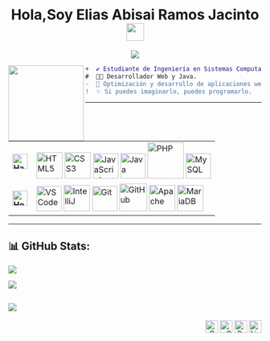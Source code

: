 <!-- Bienvenida -->
<h1 align="center">Hola,Soy Elias Abisai Ramos Jacinto <img src="https://media.giphy.com/media/hvRJCLFzcasrR4ia7z/giphy.gif" width="35"></h1>

<!-- Texto de escritura -->
<p align="center">
  <img src="https://readme-typing-svg.herokuapp.com?font=ROBOT&duration=2500&size=20&color=39FF14&background=000000&center=true&vCenter=true&width=490&lines=%3E+Soy+Estudiante+de+Ingeniería+en+Sistemas.;%3E+Desarrollador+Web+y+Java.;%3E+Apasionado+por+la+tecnología+y+el+código.">
</p>

<!-- Foto de perfil -->
<img align="left" height="150" src="https://i.giphy.com/media/v1.Y2lkPTc5MGI3NjExNjV4N2FrZnM1dmxoMTF3ZGdodzY5aXRjODhhc24yaW90Y3hhZ2I4OSZlcD12MV9pbnRlcm5hbF9naWZfYnlfaWQmY3Q9Zw/QDjpIL6oNCVZ4qzGs7/giphy.webp"/>

<!-- Descripción -->
```diff
+  ✔️ Estudiante de Ingeniería en Sistemas Computacionales.
#  👨‍💻 Desarrollador Web y Java.
-  🚀 Optimización y desarrollo de aplicaciones web.
!  ✨ Si puedes imaginarlo, puedes programarlo. 
```
  <!-- Habilidades y herramientas -->
---


<table align="center">
    <tr>
        <td style="font-weight: bold; padding-right: 10px; vertical-align: middle; border: none;">
            <img src="https://media2.giphy.com/media/QssGEmpkyEOhBCb7e1/giphy.gif" width="30" alt="Habilidades">
        </td>
        <td>
            <img src="https://i.giphy.com/media/XAxylRMCdpbEWUAvr8/200.webp" width="52" alt="HTML5">
            <img src="https://i.giphy.com/media/fsEaZldNC8A1PJ3mwp/200.webp" width="52" alt="CSS3">
            <img src="https://i.giphy.com/media/ln7z2eWriiQAllfVcn/200w.webp" width="50" alt="JavaScript">
            <img src="https://cdn.jsdelivr.net/gh/devicons/devicon/icons/java/java-original.svg" width="50" alt="Java">
            <img src="https://i.giphy.com/media/JqDcpPX8vWahUny0pE/200.webp" width="72" alt="PHP">
            <img src="https://cdn.jsdelivr.net/gh/devicons/devicon/icons/mysql/mysql-original.svg" width="50" alt="MySQL">
        </td>
    </tr>
    <tr>
        <td style="font-weight: bold; padding-right: 10px; vertical-align: middle; border: none;">
            <img src="https://media.giphy.com/media/TEnXkcsHrP4YedChhA/giphy.gif" width="30" alt="Herramientas">
        </td>
        <td>
            <img src="https://img.icons8.com/color/48/000000/visual-studio-code-2019.png" width="50" alt="VS Code">
            <img src="https://cdn.jsdelivr.net/gh/devicons/devicon/icons/intellij/intellij-original.svg" width="52" alt="IntelliJ">
            <img src="https://cdn.jsdelivr.net/gh/devicons/devicon/icons/git/git-original.svg" width="50" alt="Git">
            <img src="https://img.icons8.com/fluent/48/000000/github.png" width="55" alt="GitHub">
            <img src="https://cdn.jsdelivr.net/gh/devicons/devicon/icons/apache/apache-original.svg" width="52" alt="Apache">
            <img src="https://cdn.jsdelivr.net/gh/devicons/devicon/icons/mariadb/mariadb-original.svg" width="52" alt="MariaDB">
        </td>
    </tr>
</table>


---
## 📊 GitHub Stats:
![](https://github-readme-stats.vercel.app/api?username=Elias8291&show_icons=true&theme=tokyonight&locale=es)

![](https://github-readme-streak-stats.herokuapp.com/?user=Elias8291&theme=dark&hide_border=false&locale=es)

![](https://github-readme-stats.vercel.app/api/top-langs/?username=Elias8291&theme=dark&hide_border=false&include_all_commits=true&count_private=true&layout=compact&locale=es)
---
<p align="right">
  <span>
    <a target="_blank"><img src="https://komarev.com/ghpvc/?username=eliasabisai&style=for-the-badge" alt="Profile views" height="25" /></a>
    <a href="mailto:eliasabisai@gmail.com?subject=Hola%20Elias"><img src="https://img.shields.io/badge/gmail-%23D14836.svg?&style=for-the-badge&logo=gmail&logoColor=white" alt="Gmail" height="25" /></a>
    <a href="https://tu-portfolio.com" target="_blank"><img src="https://img.shields.io/badge/portfolio-%2324292e.svg?&style=for-the-badge&logo=pfsense&logoColor=white&logoSize=30" alt="Portafolio" height="25" /></a>
    <a href="https://www.linkedin.com/in/eliasabisai"><img src="https://img.shields.io/badge/linkedin-%230077B5.svg?&style=for-the-badge&logo=linkedin&logoColor=white" alt="LinkedIn" height="25" /></a>
  </span>
</p>

